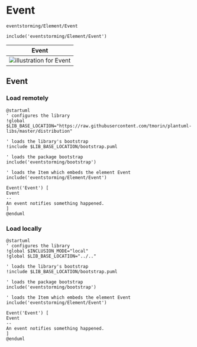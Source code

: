 # Event

```text
eventstorming/Element/Event
```

```text
include('eventstorming/Element/Event')
```

|                    Event                    |
|:-------------------------------------------:|
| ![illustration for Event](/Event.Local.png) |

## Event

### Load remotely

```plantuml
@startuml
' configures the library
!global $LIB_BASE_LOCATION="https://raw.githubusercontent.com/tmorin/plantuml-libs/master/distribution"

' loads the library's bootstrap
!include $LIB_BASE_LOCATION/bootstrap.puml

' loads the package bootstrap
include('eventstorming/bootstrap')

' loads the Item which embeds the element Event
include('eventstorming/Element/Event')

Event('Event') [
Event
--
An event notifies something happened.
]
@enduml
```

### Load locally

```plantuml
@startuml
' configures the library
!global $INCLUSION_MODE="local"
!global $LIB_BASE_LOCATION="../.."

' loads the library's bootstrap
!include $LIB_BASE_LOCATION/bootstrap.puml

' loads the package bootstrap
include('eventstorming/bootstrap')

' loads the Item which embeds the element Event
include('eventstorming/Element/Event')

Event('Event') [
Event
--
An event notifies something happened.
]
@enduml
```
